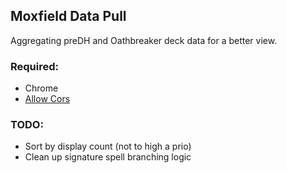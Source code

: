 ## Moxfield Data Pull
Aggregating preDH and Oathbreaker deck data for a better view.

### Required:
* Chrome
* [Allow Cors](https://mybrowseraddon.com/access-control-allow-origin.html)

### TODO:
- Sort by display count (not to high a prio)
- Clean up signature spell branching logic